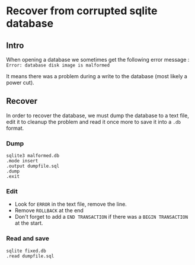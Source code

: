 # Recover from corrupted sqlite database

## Intro
When opening a database we sometimes get the following error message : 
`Error: database disk image is malformed`

It means there was a problem during a write to the database (most likely a power cut).

## Recover
In order to recover the database, we must dump the database to a text file, edit it to cleanup the problem and read it once more to save it into a `.db` format.

### Dump
```
sqlite3 malformed.db
.mode insert
.output dumpfile.sql
.dump
.exit
```

### Edit
- Look for `ERROR` in the text file, remove the line.
- Remove `ROLLBACK` at the end
- Don't forget to add a `END TRANSACTION` if there was a `BEGIN TRANSACTION` at the start.

### Read and save
```
sqlite fixed.db
.read dumpfile.sql
```

